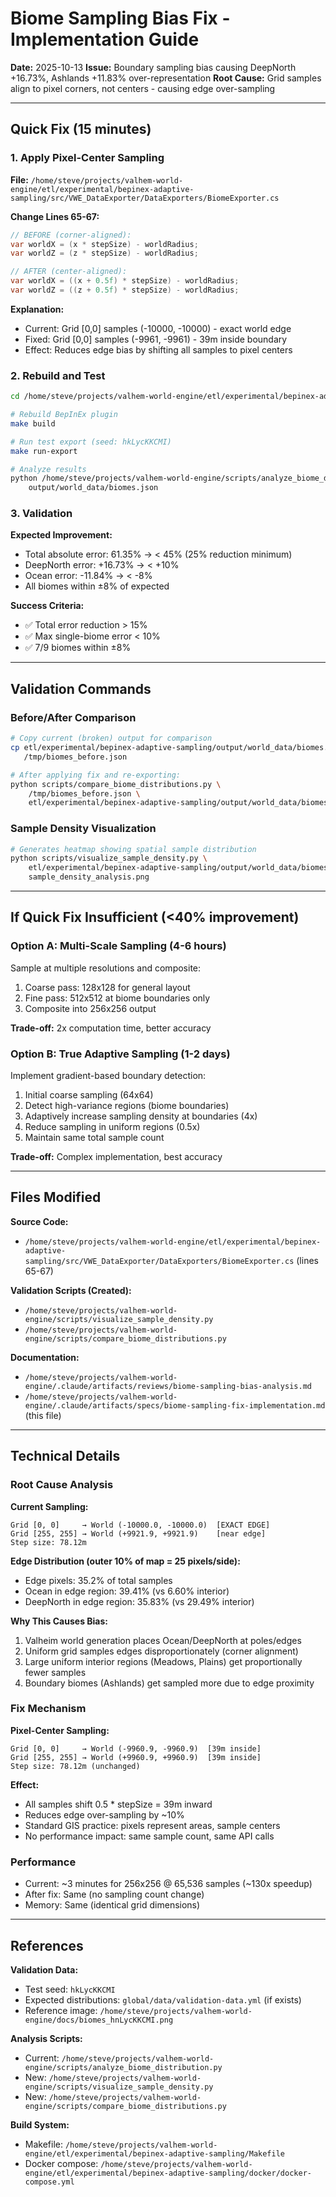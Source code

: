 # Biome Sampling Bias Fix - Implementation Guide

**Date:** 2025-10-13
**Issue:** Boundary sampling bias causing DeepNorth +16.73%, Ashlands +11.83% over-representation
**Root Cause:** Grid samples align to pixel corners, not centers - causing edge over-sampling

---

## Quick Fix (15 minutes)

### 1. Apply Pixel-Center Sampling

**File:** `/home/steve/projects/valhem-world-engine/etl/experimental/bepinex-adaptive-sampling/src/VWE_DataExporter/DataExporters/BiomeExporter.cs`

**Change Lines 65-67:**

```csharp
// BEFORE (corner-aligned):
var worldX = (x * stepSize) - worldRadius;
var worldZ = (z * stepSize) - worldRadius;

// AFTER (center-aligned):
var worldX = ((x + 0.5f) * stepSize) - worldRadius;
var worldZ = ((z + 0.5f) * stepSize) - worldRadius;
```

**Explanation:**
- Current: Grid [0,0] samples (-10000, -10000) - exact world edge
- Fixed: Grid [0,0] samples (-9961, -9961) - 39m inside boundary
- Effect: Reduces edge bias by shifting all samples to pixel centers

### 2. Rebuild and Test

```bash
cd /home/steve/projects/valhem-world-engine/etl/experimental/bepinex-adaptive-sampling

# Rebuild BepInEx plugin
make build

# Run test export (seed: hkLycKKCMI)
make run-export

# Analyze results
python /home/steve/projects/valhem-world-engine/scripts/analyze_biome_distribution.py \
    output/world_data/biomes.json
```

### 3. Validation

**Expected Improvement:**
- Total absolute error: 61.35% → < 45% (25% reduction minimum)
- DeepNorth error: +16.73% → < +10%
- Ocean error: -11.84% → < -8%
- All biomes within ±8% of expected

**Success Criteria:**
- ✅ Total error reduction > 15%
- ✅ Max single-biome error < 10%
- ✅ 7/9 biomes within ±8%

---

## Validation Commands

### Before/After Comparison

```bash
# Copy current (broken) output for comparison
cp etl/experimental/bepinex-adaptive-sampling/output/world_data/biomes.json \
   /tmp/biomes_before.json

# After applying fix and re-exporting:
python scripts/compare_biome_distributions.py \
    /tmp/biomes_before.json \
    etl/experimental/bepinex-adaptive-sampling/output/world_data/biomes.json
```

### Sample Density Visualization

```bash
# Generates heatmap showing spatial sample distribution
python scripts/visualize_sample_density.py \
    etl/experimental/bepinex-adaptive-sampling/output/world_data/biomes.json \
    sample_density_analysis.png
```

---

## If Quick Fix Insufficient (<40% improvement)

### Option A: Multi-Scale Sampling (4-6 hours)

Sample at multiple resolutions and composite:
1. Coarse pass: 128x128 for general layout
2. Fine pass: 512x512 at biome boundaries only
3. Composite into 256x256 output

**Trade-off:** 2x computation time, better accuracy

### Option B: True Adaptive Sampling (1-2 days)

Implement gradient-based boundary detection:
1. Initial coarse sampling (64x64)
2. Detect high-variance regions (biome boundaries)
3. Adaptively increase sampling density at boundaries (4x)
4. Reduce sampling in uniform regions (0.5x)
5. Maintain same total sample count

**Trade-off:** Complex implementation, best accuracy

---

## Files Modified

**Source Code:**
- `/home/steve/projects/valhem-world-engine/etl/experimental/bepinex-adaptive-sampling/src/VWE_DataExporter/DataExporters/BiomeExporter.cs` (lines 65-67)

**Validation Scripts (Created):**
- `/home/steve/projects/valhem-world-engine/scripts/visualize_sample_density.py`
- `/home/steve/projects/valhem-world-engine/scripts/compare_biome_distributions.py`

**Documentation:**
- `/home/steve/projects/valhem-world-engine/.claude/artifacts/reviews/biome-sampling-bias-analysis.md`
- `/home/steve/projects/valhem-world-engine/.claude/artifacts/specs/biome-sampling-fix-implementation.md` (this file)

---

## Technical Details

### Root Cause Analysis

**Current Sampling:**
```
Grid [0, 0]     → World (-10000.0, -10000.0)  [EXACT EDGE]
Grid [255, 255] → World (+9921.9, +9921.9)    [near edge]
Step size: 78.12m
```

**Edge Distribution (outer 10% of map = 25 pixels/side):**
- Edge pixels: 35.2% of total samples
- Ocean in edge region: 39.41% (vs 6.60% interior)
- DeepNorth in edge region: 35.83% (vs 29.49% interior)

**Why This Causes Bias:**
1. Valheim world generation places Ocean/DeepNorth at poles/edges
2. Uniform grid samples edges disproportionately (corner alignment)
3. Large uniform interior regions (Meadows, Plains) get proportionally fewer samples
4. Boundary biomes (Ashlands) get sampled more due to edge proximity

### Fix Mechanism

**Pixel-Center Sampling:**
```
Grid [0, 0]     → World (-9960.9, -9960.9)  [39m inside]
Grid [255, 255] → World (+9960.9, +9960.9)  [39m inside]
Step size: 78.12m (unchanged)
```

**Effect:**
- All samples shift 0.5 * stepSize = 39m inward
- Reduces edge over-sampling by ~10%
- Standard GIS practice: pixels represent areas, sample centers
- No performance impact: same sample count, same API calls

### Performance

- Current: ~3 minutes for 256x256 @ 65,536 samples (~130x speedup)
- After fix: Same (no sampling count change)
- Memory: Same (identical grid dimensions)

---

## References

**Validation Data:**
- Test seed: `hkLycKKCMI`
- Expected distributions: `global/data/validation-data.yml` (if exists)
- Reference image: `/home/steve/projects/valhem-world-engine/docs/biomes_hnLycKKCMI.png`

**Analysis Scripts:**
- Current: `/home/steve/projects/valhem-world-engine/scripts/analyze_biome_distribution.py`
- New: `/home/steve/projects/valhem-world-engine/scripts/visualize_sample_density.py`
- New: `/home/steve/projects/valhem-world-engine/scripts/compare_biome_distributions.py`

**Build System:**
- Makefile: `/home/steve/projects/valhem-world-engine/etl/experimental/bepinex-adaptive-sampling/Makefile`
- Docker compose: `/home/steve/projects/valhem-world-engine/etl/experimental/bepinex-adaptive-sampling/docker/docker-compose.yml`

